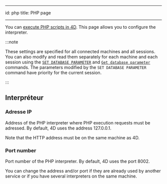 - - -
id: php title: PHP page
- - -

You can [execute PHP scripts in 4D](https://doc.4d.com/4Dv20/4D/20.1/Executing-PHP-scripts-in-4D.300-6480814.en.html). This page allows you to configure the interpreter.


:::note

These settings are specified for all connected machines and all sessions. You can also modify and read them separately for each machine and each session using the [`SET DATABASE PARAMETER`](https://doc.4d.com/4dv20/help/command/en/page642.html) and [`Get database parameter`](https://doc.4d.com/4dv20/help/command/en/page643.html) commands. The parameters modified by the `SET DATABASE PARAMETER` command have priority for the current session.

:::


## Interpréteur

### Adresse IP

Address of the PHP interpreter where PHP execution requests must be adressed. By default, 4D uses the address 127.0.0.1.

Note that the HTTP address must be on the same machine as 4D.

### Port number

Port number of the PHP interpreter. By default, 4D uses the port 8002.

You can change the address and/or port if they are already used by another service or if you have several interpreters on the same machine. 


